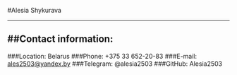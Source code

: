 #Alesia Shykurava
___
##Contact information:
---
###Location: Belarus
###Phone: +375 33 652-20-83
###E-mail: ales2503@yandex.by
###Telegram: @alesia2503
###GitHub: Alesia2503